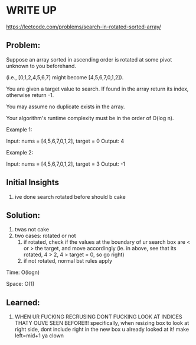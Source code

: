 #  WRITE UP
https://leetcode.com/problems/search-in-rotated-sorted-array/

## Problem: 
Suppose an array sorted in ascending order is rotated at some pivot unknown to you beforehand.

(i.e., [0,1,2,4,5,6,7] might become [4,5,6,7,0,1,2]).

You are given a target value to search. If found in the array return its index, otherwise return -1.

You may assume no duplicate exists in the array.

Your algorithm's runtime complexity must be in the order of O(log n).

Example 1:

Input: nums = [4,5,6,7,0,1,2], target = 0
Output: 4


Example 2:

Input: nums = [4,5,6,7,0,1,2], target = 3
Output: -1

## Initial Insights
1. ive done search rotated before should b cake

## Solution:
1. twas not cake
2. two cases: rotated or not
    1. if rotated, check if the values at the boundary of ur search box are < or > the target, and move accordingly (ie. in above, see that its rotated, 4 > 2, 4 > target = 0, so go right)
    2. if not rotated, normal bst rules apply

Time: O(logn)

Space: O(1)


## Learned:
1.  WHEN UR FUCKING RECRUSING DONT FUCKING LOOK AT INDICES THATY OUVE SEEN BEFORE!!! specifically, when resizing box to look at right side, dont include right in the new box u already looked at it! make left=mid+1 ya clown
